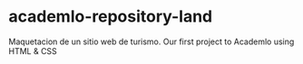 # academlo-repository-land
Maquetacion de un sitio web de turismo.
Our first project to Academlo using HTML & CSS

